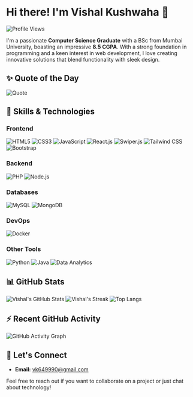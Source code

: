 # Hi there! I'm Vishal Kushwaha 👋
![Profile Views](https://komarev.com/ghpvc/?username=vishal-50&color=blue&style=flat-square)


I'm a passionate **Computer Science Graduate** with a BSc from Mumbai University, boasting an impressive **8.5 CGPA**. With a strong foundation in programming and a keen interest in web development, I love creating innovative solutions that blend functionality with sleek design.

## ✨ Quote of the Day
![Quote](https://quotes-github-readme.vercel.app/api?type=horizontal&theme=radical)

## 🚀 Skills & Technologies

### **Frontend**
<p>
  <img src="https://img.shields.io/badge/HTML5-E34F26?style=for-the-badge&logo=html5&logoColor=white" alt="HTML5" />
  <img src="https://img.shields.io/badge/CSS3-1572B6?style=for-the-badge&logo=css3&logoColor=white" alt="CSS3" />
  <img src="https://img.shields.io/badge/JavaScript-F7DF1E?style=for-the-badge&logo=javascript&logoColor=black" alt="JavaScript" />
  <img src="https://img.shields.io/badge/React-20232A?style=for-the-badge&logo=react&logoColor=61DAFB" alt="React.js" />
  <img src="https://img.shields.io/badge/Swiper-6332F6?style=for-the-badge&logo=Swiper&logoColor=white" alt="Swiper.js" />
  <img src="https://img.shields.io/badge/Tailwind_CSS-38B2AC?style=for-the-badge&logo=tailwind-css&logoColor=white" alt="Tailwind CSS" />
  <img src="https://img.shields.io/badge/Bootstrap-7952B3?style=for-the-badge&logo=bootstrap&logoColor=white" alt="Bootstrap" />
</p>

### **Backend**
<p>
  <img src="https://img.shields.io/badge/PHP-777BB4?style=for-the-badge&logo=php&logoColor=white" alt="PHP" />
  <img src="https://img.shields.io/badge/Node.js-339933?style=for-the-badge&logo=nodedotjs&logoColor=white" alt="Node.js" />
</p>

### **Databases**
<p>
  <img src="https://img.shields.io/badge/MySQL-4479A1?style=for-the-badge&logo=mysql&logoColor=white" alt="MySQL" />
  <img src="https://img.shields.io/badge/MongoDB-4EA94B?style=for-the-badge&logo=mongodb&logoColor=white" alt="MongoDB" />
</p>

### **DevOps**
<p>
  <img src="https://img.shields.io/badge/Docker-2496ED?style=for-the-badge&logo=docker&logoColor=white" alt="Docker" />
</p>

### **Other Tools**
<p>
  <img src="https://img.shields.io/badge/Python-3776AB?style=for-the-badge&logo=python&logoColor=white" alt="Python" />
  <img src="https://img.shields.io/badge/Java-007396?style=for-the-badge&logo=java&logoColor=white" alt="Java" />
  <img src="https://img.shields.io/badge/Data_Analytics-1D3557?style=for-the-badge&logo=tableau&logoColor=white" alt="Data Analytics" />
</p>

## 📊 GitHub Stats
![Vishal's GitHub Stats](https://github-readme-stats.vercel.app/api?username=vishal-50&show_icons=true&theme=radical)
![Vishal's Streak](https://github-readme-streak-stats.herokuapp.com/?user=vishal-50&theme=radical)
![Top Langs](https://github-readme-stats.vercel.app/api/top-langs/?username=vishal-50&layout=compact&theme=radical)


## ⚡ Recent GitHub Activity
![GitHub Activity Graph](https://activity-graph.herokuapp.com/graph?username=vishal-50&theme=react-dark)

## 💬 Let's Connect
- **Email:** vk649990@gmail.com

Feel free to reach out if you want to collaborate on a project or just chat about technology!
